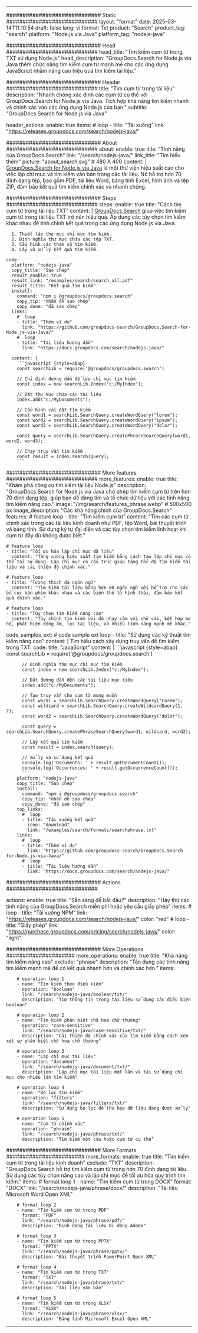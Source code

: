 
---
############################# Static ############################
layout: "format"
date:  2025-03-14T11:10:54
draft: false
lang: vi
format: Txt
product: "Search"
product_tag: "search"
platform: "Node.js via Java"
platform_tag: "nodejs-java"

############################# Head ############################
head_title: "Tìm kiếm cụm từ trong TXT sử dụng Node.js"
head_description: "GroupDocs.Search for Node.js via Java thêm chức năng tìm kiếm cụm từ mạnh mẽ cho các ứng dụng JavaScript nhằm nâng cao hiệu quả tìm kiếm tài liệu."

############################# Header ############################
title: "Tìm cụm từ trong tài liệu" 
description: "Nhanh chóng xác định các cụm từ cụ thể với GroupDocs.Search for Node.js via Java. Tích hợp khả năng tìm kiếm nhanh và chính xác vào các ứng dụng Node.js của bạn."
subtitle: "GroupDocs.Search for Node.js via Java" 

header_actions:
  enable: true
  items:
    #  loop
    - title: "Tải xuống"
      link: "https://releases.groupdocs.com/search/nodejs-java/"
      
############################# About ############################
about:
    enable: true
    title: "Tính năng của GroupDocs.Search"
    link: "/search/nodejs-java/"
    link_title: "Tìm hiểu thêm"
    picture: "about_search.svg" # 480 X 400
    content: |
       [GroupDocs.Search for Node.js via Java](/search/nodejs-java/) là một thư viện hiệu suất cao cho việc lập chỉ mục và tìm kiếm văn bản trong các tài liệu. Nó hỗ trợ hơn 70 định dạng tệp, bao gồm PDF, tài liệu Word, bảng tính Excel, hình ảnh và tệp ZIP, đảm bảo kết quả tìm kiếm chính xác và nhanh chóng.

############################# Steps ############################
steps:
    enable: true
    title: "Cách tìm cụm từ trong tài liệu TXT"
    content: |
      [GroupDocs.Search](/search/nodejs-java/) giúp việc tìm kiếm cụm từ trong tài liệu TXT trở nên hiệu quả. Áp dụng các tùy chọn tìm kiếm khác nhau để tinh chỉnh kết quả trong các ứng dụng Node.js via Java.
      
      1. Thiết lập thư mục chỉ mục tìm kiếm.
      2. Định nghĩa thư mục chứa các tệp TXT.
      3. Cấu hình các tham số tìm kiếm.
      4. Lấy và xử lý kết quả tìm kiếm.
   
    code:
      platform: "nodejs-java"
      copy_title: "Sao chép"
      result_enable: true
      result_link: "/examples/search/search_all.pdf"
      result_title: "Kết quả tìm kiếm"
      install:
        command: "npm i @groupdocs/groupdocs.search"
        copy_tip: "nhấn để sao chép"
        copy_done: "đã sao chép"
      links:
        #  loop
        - title: "Thêm ví dụ"
          link: "https://github.com/groupdocs-search/GroupDocs.Search-for-Node.js-via-Java/"
        #  loop
        - title: "Tài liệu hướng dẫn"
          link: "https://docs.groupdocs.com/search/nodejs-java/"
          
      content: |
        ```javascript {style=abap}
        const searchLib = require('@groupdocs/groupdocs.search')

        // Chỉ định đường dẫn để lưu chỉ mục tìm kiếm
        const index = new searchLib.Index("c:/MyIndex");

        // Đặt thư mục chứa các tài liệu
        index.add("c:/MyDocuments");

        // Cấu hình cài đặt tìm kiếm
        const word1 = searchLib.SearchQuery.createWordQuery("lorem");
        const word2 = searchLib.SearchQuery.createWordQuery("ipsum");
        const word3 = searchLib.SearchQuery.createWordQuery("dolor");

        const query = searchLib.SearchQuery.createPhraseSearchQuery(word1, word2, word3);

        // Chạy truy vấn tìm kiếm
        const result = index.search(query);
        ```            

############################# More features ############################
more_features:
  enable: true
  title: "Khám phá công cụ tìm kiếm tài liệu Node.js"
  description: "GroupDocs.Search for Node.js via Java cho phép tìm kiếm cụm từ trên hơn 70 định dạng tệp, giúp bạn dễ dàng tìm và tổ chức dữ liệu với các tính năng tìm kiếm nâng cao."
  image: "/img/search/features_phrase.webp" # 500x500 px
  image_description: "Các khả năng chính của GroupDocs.Search"
  features:
    # feature loop
    - title: "Tìm kiếm cụm từ"
      content: "Tìm các cụm từ chính xác trong các tài liệu kinh doanh như PDF, tệp Word, bài thuyết trình và bảng tính. Sử dụng ký tự đại diện và các tùy chọn tìm kiếm linh hoạt khi cụm từ đầy đủ không được biết."

    # feature loop
    - title: "Tối ưu hóa lập chỉ mục dữ liệu"
      content: "Tăng cường hiệu suất tìm kiếm bằng cách tạo lập chỉ mục có thể tái sử dụng. Lập chỉ mục có cấu trúc giúp tăng tốc độ tìm kiếm tài liệu và cải thiện độ chính xác."

    # feature loop
    - title: "Tương thích đa ngôn ngữ"
      content: "Tìm kiếm tài liệu bằng hơn 80 ngôn ngữ với hỗ trợ cho các bố cục bàn phím khác nhau và các biến thể từ hình thái, đảm bảo kết quả chính xác."

    # feature loop
    - title: "Tùy chọn tìm kiếm nâng cao"
      content: "Tùy chỉnh tìm kiếm với độ nhạy cảm với chữ cái, kết hợp mơ hồ, phát hiện đồng âm, lọc tài liệu, và nhiều tính năng mạnh mẽ khác."
      
  code_samples_ext:
    # code sample ext loop
    - title: "Sử dụng các kỹ thuật tìm kiếm nâng cao"
      content: |
        Tìm hiểu cách xây dựng truy vấn để tìm kiếm trong TXT.
      code:
        title: "JavaScript"
        content: |
          ```javascript {style=abap}
          const searchLib = require('@groupdocs/groupdocs.search')
          
          // Định nghĩa thư mục chỉ mục tìm kiếm
          const index = new searchLib.Index("c:/MyIndex");
              
          // Đặt đường dẫn đến các tài liệu mục tiêu
          index.add("c:/MyDocuments");

          // Tạo truy vấn cho cụm từ mong muốn
          const word1 = searchLib.SearchQuery.createWordQuery("Lorem");
          const wildcard = searchLib.SearchQuery.createWildcardQuery(1, 7);
          const word2 = searchLib.SearchQuery.createWordQuery("dolor");

          const query = searchLib.SearchQuery.createPhraseSearchQuery(word1, wildcard, word2);

          // Lấy kết quả tìm kiếm
          const result = index.search(query);
          
          // Xử lý và sử dụng kết quả
          console.log('Documents: ' + result.getDocumentCount());
          console.log('Occurrences: ' + result.getOccurrenceCount());
          ```
        platform: "nodejs-java"
        copy_title: "Sao chép"
        install:
          command: "npm i @groupdocs/groupdocs.search"
          copy_tip: "nhấn để sao chép"
          copy_done: "đã sao chép"
        top_links:
          #  loop
          - title: "Tải xuống kết quả"
            icon: "download"
            link: "/examples/search/formats/searchphrase.txt"
        links:
          #  loop
          - title: "Thêm ví dụ"
            link: "https://github.com/groupdocs-search/GroupDocs.Search-for-Node.js-via-Java/"
          #  loop
          - title: "Tài liệu hướng dẫn"
            link: "https://docs.groupdocs.com/search/nodejs-java/"
            

            


############################# Actions ############################

actions:
  enable: true
  title: "Sẵn sàng để bắt đầu?"
  description: "Hãy thử các tính năng của GroupDocs.Search miễn phí hoặc yêu cầu giấy phép"
  items:
    #  loop
    - title: "Tải xuống NPM"
      link: "https://releases.groupdocs.com/search/nodejs-java/"
      color: "red"
        #  loop
    - title: "Giấy phép"
      link: "https://purchase.groupdocs.com/pricing/search/nodejs-java/"
      color: "light"


############################# More Operations #####################
more_operations:
    enable: true
    title: "Khả năng tìm kiếm nâng cao"
    exclude: "phrase"
    description: "Tận dụng các tính năng tìm kiếm mạnh mẽ để có kết quả nhanh hơn và chính xác hơn."
    items: 
          
        # operation loop 1
        - name: "Tìm kiếm theo điều kiện"
          operation: "boolean"
          link: "/search/nodejs-java/boolean/txt/"
          description: "Tìm thông tin trong tài liệu sử dụng các điều kiện boolean"

        # operation loop 2
        - name: "Tìm kiếm phân biệt chữ hoa chữ thường"
          operation: "case-sensitive"
          link: "/search/nodejs-java/case-sensitive/txt/"
          description: "Cải thiện độ chính xác của tìm kiếm bằng cách xem xét sự phân biệt chữ hoa chữ thường"

        # operation loop 3
        - name: "Lập chỉ mục tài liệu"
          operation: "document"
          link: "/search/nodejs-java/document/txt/"
          description: "Lập chỉ mục tài liệu một lần và tái sử dụng chỉ mục cho nhiều lần tìm kiếm"

        # operation loop 4
        - name: "Bộ lọc tìm kiếm"
          operation: "filters"
          link: "/search/nodejs-java/filters/txt/"
          description: "Sử dụng bộ lọc để thu hẹp dữ liệu đang được xử lý"

        # operation loop 5
        - name: "Cụm từ chính xác"
          operation: "phrase"
          link: "/search/nodejs-java/phrase/txt/"
          description: "Tìm kiếm một câu hoặc cụm từ cụ thể"
          
        
          
############################# More Formats ########################
more_formats:
    enable: true
    title: "Tìm kiếm cụm từ trong tài liệu kinh doanh"
    exclude: "TXT"
    description: "GroupDocs.Search hỗ trợ tìm kiếm cụm từ trong hơn 70 định dạng tài liệu. Sử dụng các tùy chọn nâng cao và lập chỉ mục để tối ưu hóa quy trình tìm kiếm."
    items: 
        # format loop 1
        - name: "Tìm kiếm cụm từ trong DOCX"
          format: "DOCX"
          link: "/search/nodejs-java/phrase/docx/"
          description: "Tài liệu Microsoft Word Open XML"
          
        # format loop 2
        - name: "Tìm kiếm cụm từ trong PDF"
          format: "PDF"
          link: "/search/nodejs-java/phrase/pdf/"
          description: "Định dạng Tài liệu Di động Adobe"
          
        # format loop 3
        - name: "Tìm kiếm cụm từ trong PPTX"
          format: "PPTX"
          link: "/search/nodejs-java/phrase/pptx/"
          description: "Bài thuyết trình PowerPoint Open XML"

        # format loop 4
        - name: "Tìm kiếm cụm từ trong TXT"
          format: "TXT"
          link: "/search/nodejs-java/phrase/txt/"
          description: "Tài liệu văn bản"
          
        # format loop 5
        - name: "Tìm kiếm cụm từ trong XLSX"
          format: "XLSX"
          link: "/search/nodejs-java/phrase/xlsx/"
          description: "Bảng tính Microsoft Excel Open XML"
  

---